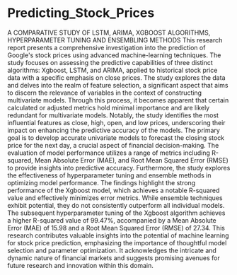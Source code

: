 # Predicting_Stock_Prices
A COMPARATIVE STUDY OF LSTM, ARIMA, XGBOOST ALGORITHMS, HYPERPARAMETER TUNING AND ENSEMBLING METHODS
This research report presents a comprehensive investigation into the prediction of Google's stock prices using advanced machine-learning techniques. The study focuses on assessing the predictive capabilities of three distinct algorithms: Xgboost, LSTM, and ARIMA, applied to historical stock price data with a specific emphasis on close prices. 
The study explores the data and delves into the realm of feature selection, a significant aspect that aims to discern the relevance of variables in the context of constructing multivariate models. Through this process, it becomes apparent that certain calculated or adjusted metrics hold minimal importance and are likely redundant for multivariate models. Notably, the study identifies the most influential features as close, high, open, and low prices, underscoring their impact on enhancing the predictive accuracy of the models. 
The primary goal is to develop accurate univariate models to forecast the closing stock price for the next day, a crucial aspect of financial decision-making. The evaluation of model performance utilizes a range of metrics including R-squared, Mean Absolute Error (MAE), and Root Mean Squared Error (RMSE) to provide insights into predictive accuracy. 
Furthermore, the study explores the effectiveness of hyperparameter tuning and ensemble methods in optimizing model performance. The findings highlight the strong performance of the Xgboost model, which achieves a notable R-squared value and effectively minimizes error metrics. While ensemble techniques exhibit potential, they do not consistently outperform all individual models. The subsequent hyperparameter tuning of the Xgboost algorithm achieves a higher R-squared value of 99.47%, accompanied by a Mean Absolute Error (MAE) of 15.98 and a Root Mean Squared Error (RMSE) of 27.34.
This research contributes valuable insights into the potential of machine learning for stock price prediction, emphasizing the importance of thoughtful model selection and parameter optimization. It acknowledges the intricate and dynamic nature of financial markets and suggests promising avenues for future research and innovation within this domain.

